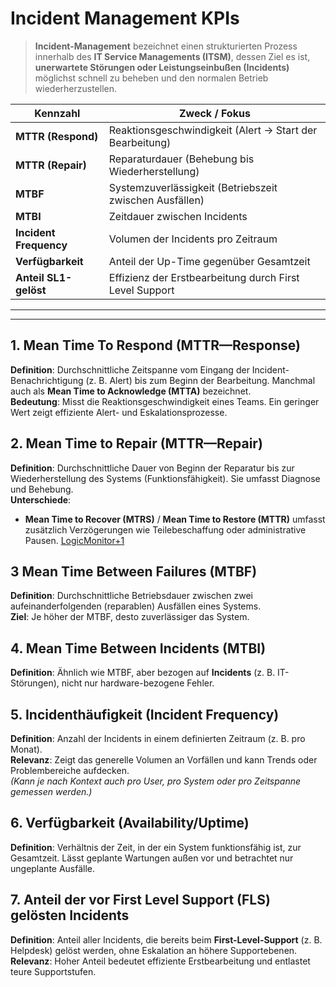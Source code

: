 
# Incident Management KPIs

>**Incident-Management** bezeichnet einen strukturierten Prozess innerhalb des **IT Service Managements (ITSM)**, dessen Ziel es ist, **unerwartete Störungen oder Leistungseinbußen (Incidents)** möglichst schnell zu beheben und den normalen Betrieb wiederherzustellen.

| Kennzahl               | Zweck / Fokus                                            |
| ---------------------- | -------------------------------------------------------- |
| **MTTR (Respond)**     | Reaktionsgeschwindigkeit (Alert → Start der Bearbeitung) |
| **MTTR (Repair)**      | Reparaturdauer (Behebung bis Wiederherstellung)          |
| **MTBF**               | Systemzuverlässigkeit (Betriebszeit zwischen Ausfällen)  |
| **MTBI**               | Zeitdauer zwischen Incidents                             |
| **Incident Frequency** | Volumen der Incidents pro Zeitraum                       |
| **Verfügbarkeit**      | Anteil der Up-Time gegenüber Gesamtzeit                  |
| **Anteil SL1-gelöst**  | Effizienz der Erstbearbeitung durch First Level Support  |

---

---

## 1. Mean Time To Respond (MTTR—Response)

**Definition**: Durchschnittliche Zeitspanne vom Eingang der Incident-Benachrichtigung (z. B. Alert) bis zum Beginn der Bearbeitung. Manchmal auch als **Mean Time to Acknowledge (MTTA)** bezeichnet.  
**Bedeutung**: Misst die Reaktionsgeschwindigkeit eines Teams. Ein geringer Wert zeigt effiziente Alert- und Eskalationsprozesse.  

## 2. Mean Time to Repair (MTTR—Repair)

**Definition**: Durchschnittliche Dauer von Beginn der Reparatur bis zur Wiederherstellung des Systems (Funktionsfähigkeit). Sie umfasst Diagnose und Behebung.  
**Unterschiede**:

- **Mean Time to Recover (MTRS)** / **Mean Time to Restore (MTTR)** umfasst zusätzlich Verzögerungen wie Teilebeschaffung oder administrative Pausen. [LogicMonitor+1](https://www.logicmonitor.com/blog/whats-the-difference-between-mttr-mttd-mttf-and-mtbf?utm_source=chatgpt.com)  

## 3 Mean Time Between Failures (MTBF)

**Definition**: Durchschnittliche Betriebsdauer zwischen zwei aufeinanderfolgenden (reparablen) Ausfällen eines Systems.  
**Ziel**: Je höher der MTBF, desto zuverlässiger das System.

## 4. Mean Time Between Incidents (MTBI)

**Definition**: Ähnlich wie MTBF, aber bezogen auf **Incidents** (z. B. IT-Störungen), nicht nur hardware-bezogene Fehler.

## 5. Incidenthäufigkeit (Incident Frequency)

**Definition**: Anzahl der Incidents in einem definierten Zeitraum (z. B. pro Monat).  
**Relevanz**: Zeigt das generelle Volumen an Vorfällen und kann Trends oder Problembereiche aufdecken.  
_(Kann je nach Kontext auch pro User, pro System oder pro Zeitspanne gemessen werden.)_

## 6. Verfügbarkeit (Availability/Uptime)

**Definition**: Verhältnis der Zeit, in der ein System funktionsfähig ist, zur Gesamtzeit. Lässt geplante Wartungen außen vor und betrachtet nur ungeplante Ausfälle.

## 7. Anteil der vor First Level Support (FLS) gelösten Incidents

**Definition**: Anteil aller Incidents, die bereits beim **First-Level-Support** (z. B. Helpdesk) gelöst werden, ohne Eskalation an höhere Supportebenen.  
**Relevanz**: Hoher Anteil bedeutet effiziente Erstbearbeitung und entlastet teure Supportstufen.